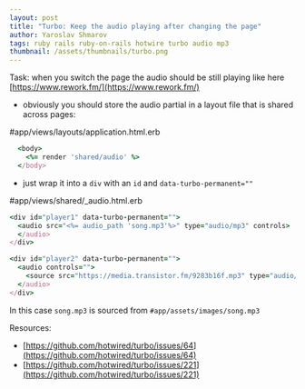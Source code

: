```yaml
---
layout: post
title: "Turbo: Keep the audio playing after changing the page"
author: Yaroslav Shmarov
tags: ruby rails ruby-on-rails hotwire turbo audio mp3
thumbnail: /assets/thumbnails/turbo.png
---
```


Task: when you switch the page the audio should be still playing like here [https://www.rework.fm/](https://www.rework.fm/)

* obviously you should store the audio partial in a layout file that is shared across pages:

#app/views/layouts/application.html.erb
```ruby
  <body>
    <%= render 'shared/audio' %>
  </body>
```

* just wrap it into a `div` with an `id` and `data-turbo-permanent=""`

#app/views/shared/_audio.html.erb
```ruby
<div id="player1" data-turbo-permanent="">
  <audio src="<%= audio_path 'song.mp3'%>" type="audio/mp3" controls>
  </audio>
</div>

<div id="player2" data-turbo-permanent="">
  <audio controls="">
    <source src="https://media.transistor.fm/9283b16f.mp3" type="audio/mp3">
  </audio>
</div>
```

In this case `song.mp3` is sourced from `#app/assets/images/song.mp3`

Resources:
* [https://github.com/hotwired/turbo/issues/64](https://github.com/hotwired/turbo/issues/64)
* [https://github.com/hotwired/turbo/issues/221](https://github.com/hotwired/turbo/issues/221)
